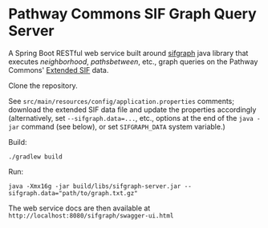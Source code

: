 # Pathway Commons SIF Graph Query Server

A Spring Boot RESTful web service built around [sifgraph](https://github.com/PathwayCommons/sifgraph) 
java library that executes _neighborhood_, _pathsbetween_, etc., graph queries 
on the Pathway Commons' [Extended SIF](http://www.pathwaycommons.org/pc2/formats#sif) data.

Clone the repository.

See `src/main/resources/config/application.properties` comments; 
download the extended SIF data file and update the properties accordingly 
(alternatively, set `--sifgraph.data=...`, etc., options at 
the end of the `java -jar` command (see below), or set `SIFGRAPH_DATA` system variable.)

Build:
```
./gradlew build 
```

Run:

```
java -Xmx16g -jar build/libs/sifgraph-server.jar --sifgraph.data="path/to/graph.txt.gz"
```

The web service docs are then available at `http://localhost:8080/sifgraph/swagger-ui.html`
